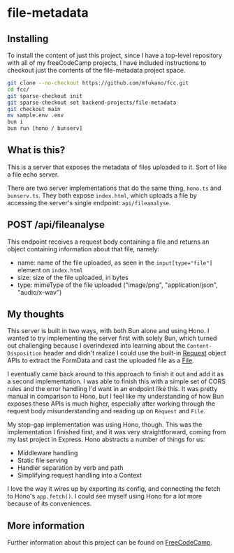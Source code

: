 # file-metadata

## Installing

To install the content of just this project,
since I have a top-level repository with all of my freeCodeCamp projects,
I have included instructions to checkout just the contents
of the file-metadata project space.

```bash
git clone --no-checkout https://github.com/mfukano/fcc.git
cd fcc/
git sparse-checkout init
git sparse-checkout set backend-projects/file-metadata
git checkout main
mv sample.env .env
bun i
bun run [hono / bunserv]
```

## What is this?

This is a server that exposes the metadata of files uploaded to it.
Sort of like a file echo server.

There are two server implementations that do the same thing, `hono.ts` and `bunserv.ts`.
They both expose `index.html`, which uploads a file by accessing the server's
single endpoint: `api/fileanalyse`.

## POST /api/fileanalyse

This endpoint receives a request body containing a file and returns an object containing
information about that file, namely:

- name: name of the file uploaded, as seen in the
  `input[type="file"]` element on `index.html`
- size: size of the file uploaded, in bytes
- type: mimeType of the file uploaded ("image/png", "application/json", "audio/x-wav")

## My thoughts

This server is built in two ways, with both Bun alone and using Hono.
I wanted to try implementing the server first with solely Bun, which
turned out challenging because I overindexed into learning about the
`Content-Disposition` header and didn't realize I could use the built-in
[Request](https://developer.mozilla.org/en-US/docs/Web/API/Request)
object APIs to extract the FormData and cast the uploaded file
as a [File](https://developer.mozilla.org/en-US/docs/Web/API/File).

I eventually came back around to this approach to finish it out and add
it as a second implementation. I was able to finish this with a simple set of
CORS rules and the error handling I'd want in an endpoint like this.
It was pretty manual in comparison to Hono, but I feel like my understanding of
how Bun exposes these APIs is much higher, especially after working through the
request body misunderstanding and reading up on `Request` and `File`.

My stop-gap implementation was using Hono, though.
This was the implementation I finished first,
and it was very straightforward, coming from my last project in Express.
Hono abstracts a number of things for us:

- Middleware handling
- Static file serving
- Handler separation by verb and path
- Simplifying request handling into a Context

I love the way it wires up by exporting its config, and connecting the fetch
to Hono's `app.fetch()`. I could see myself using Hono for a lot more because of
its conveniences.

## More information

Further information about this project can be found on [FreeCodeCamp](https://www.freecodecamp.org/learn/back-end-development-and-apis/back-end-development-and-apis-projects/file-metadata-microservice).
